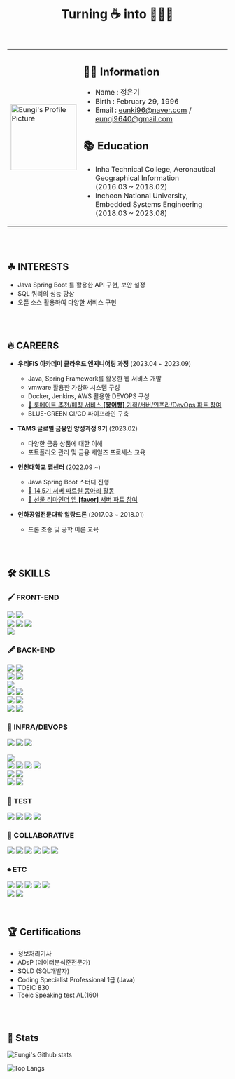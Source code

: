 <h1 align="center"> Turning ☕ into 👩🏻‍💻 </h1>

<br>

<div align="center">
<table>
<tr>
<td>
  <img src="https://github.com/eunki96/eunki96/assets/114793764/9ee08635-dc7d-4878-b43f-9b7948a685d8" alt="Eungi's Profile Picture" width="150">
</td>
<td>
  
  ## 👨‍💻 Information
  
  - Name : 정은기
  - Birth : February 29, 1996
  - Email : eunki96@naver.com / eungi9640@gmail.com
  
  <h2>📚 Education</h2>
  
  - Inha Technical College, Aeronautical Geographical Information  
    	(2016.03 ~ 2018.02)
  - Incheon National University, Embedded Systems Engineering  
    	(2018.03 ~ 2023.08)
  
</td>
</tr>
</table>
</div>

<br>
<br>


<h2>☘ INTERESTS</h2>

- Java Spring Boot 를 활용한 API 구현, 보안 설정
- SQL 쿼리의 성능 향상
- 오픈 소스 활용하여 다양한 서비스 구현

<br>
<br>

<h2>🔥 CAREERS</h2>

- **우리FIS 아카데미 클라우드 엔지니어링 과정** (2023.04 ~ 2023.09)
  - Java, Spring Framework를 활용한 웹 서비스 개발
  - vmware 활용한 가상화 시스템 구성
  - Docker, Jenkins, AWS 활용한 DEVOPS 구성
  - [🔗 룸메이트 추천/매칭 서비스 **[붕어빵]** 기획/서버/인프라/DevOps 파트 참여](https://github.com/BOONG-O-BBANG)
  - BLUE-GREEN CI/CD 파이프라인 구축

- **TAMS 글로벌 금융인 양성과정 9기** (2023.02)
  - 다양한 금융 상품에 대한 이해
  - 포트폴리오 관리 및 금융 세일즈 프로세스 교육

- **인천대학교 앱센터** (2022.09 ~)
  - Java Spring Boot 스터디 진행
  - [🔗 14.5기 서버 파트원 동아리 활동](https://github.com/inu-appcenter/server-study-14.5th)
  - [🔗 선물 리마인더 앱 **[favor]** 서버 파트 참여](https://github.com/Favor-Gift-Reminder)

- **인하공업전문대학 알랑드론** (2017.03 ~ 2018.01)
  - 드론 조종 및 공학 이론 교육

<br>
<br>

<h2>🛠 SKILLS</h2>

<div text-align: left;">    
    <h3>🖌 FRONT-END</h3> 
	    <img src="https://img.shields.io/badge/visual studio code-007ACC?style=for-the-badge&logo=visual studio code&logoColor=white">
	    <img src="https://img.shields.io/badge/eclipse ide-2C2255?style=for-the-badge&logo=eclipse ide&logoColor=white">
    <br>
	    <img src="https://img.shields.io/badge/html5-E34F26?style=for-the-badge&logo=html5&logoColor=white">
	    <img src="https://img.shields.io/badge/css3-1572B6?style=for-the-badge&logo=css3&logoColor=white">
	    <img src="https://img.shields.io/badge/javascript-F7DF1E?style=for-the-badge&logo=javascript&logoColor=white">
    <br>
    	<img src="https://img.shields.io/badge/jsp-569A31?style=for-the-badge&logo=jsp&logoColor=white">
    <h3>🖋 BACK-END</h3>
    	<img src="https://img.shields.io/badge/intellij idea-000000?style=for-the-badge&logo=intellij idea&logoColor=white">
	<img src="https://img.shields.io/badge/eclipse ide-2C2255?style=for-the-badge&logo=eclipse ide&logoColor=white"> 
    <br>
    	<img src="https://img.shields.io/badge/java-007396?style=for-the-badge&logo=java&logoColor=white">
    	<img src="https://img.shields.io/badge/openjdk-007396?style=for-the-badge&logo=openjdk&logoColor=white">
    <br>
    	<img src="https://img.shields.io/badge/spring boot-6DB33F?style=for-the-badge&logo=spring boot&logoColor=white">
    <br>
    	<img src="https://img.shields.io/badge/spring security-6DB33F?style=for-the-badge&logo=spring security&logoColor=white">
    	<img src="https://img.shields.io/badge/json web tokens-FF0000?style=for-the-badge&logo=json web tokens&logoColor=white">
    <br>
    	<img src="https://img.shields.io/badge/mysql-4479A1?style=for-the-badge&logo=mysql&logoColor=white">
    	<img src="https://img.shields.io/badge/redis-DC382D?style=for-the-badge&logo=redis&logoColor=white">
    <br>
    	<img src="https://img.shields.io/badge/gradle-02303A?style=for-the-badge&logo=gradle&logoColor=white">
    	<img src="https://img.shields.io/badge/swagger-85EA2D?style=for-the-badge&logo=swagger&logoColor=white">
    <h3>🔧 INFRA/DEVOPS</h3>
    	<img src="https://img.shields.io/badge/linux-FCC624?style=for-the-badge&logo=linux&logoColor=black">
    	<img src="https://img.shields.io/badge/jeknins-D24939?style=for-the-badge&logo=jenkins&logoColor=white">
    	<img src="https://img.shields.io/badge/docker-2496ED?style=for-the-badge&logo=docker&logoColor=white">
    <br>
    <br>
	<img src="https://img.shields.io/badge/amazon aws-232F3E?style=for-the-badge&logo=amazon aws&logoColor=white">
    <br>
	<img src="https://img.shields.io/badge/amazon ec2-FF9900?style=for-the-badge&logo=amazon ec2&logoColor=white">
	<img src="https://img.shields.io/badge/amazon s3-569A31?style=for-the-badge&logo=amazon s3&logoColor=white">
	<img src="https://img.shields.io/badge/amazon route 53-8C4FFF?style=for-the-badge&logo=amazon route 53&logoColor=white">
	<img src="https://img.shields.io/badge/amazon rds-527FFF?style=for-the-badge&logo=amazon rds&logoColor=white">
    <br>
	<img src="https://img.shields.io/badge/amazon api gateway-FF4F8B?style=for-the-badge&logo=amazon api gateway&logoColor=white">
	<img src="https://img.shields.io/badge/amazon cloudwatch-FF4F8B?style=for-the-badge&logo=amazon cloudwatch&logoColor=white">
    <br>
	<img src="https://img.shields.io/badge/amazon identity access management-DD344C?style=for-the-badge&logo=amazon identity access management&logoColor=white">
	<img src="https://img.shields.io/badge/amazon simple email service-DD344C?style=for-the-badge&logo=amazon simple email service&logoColor=white">	
    <br>
    <h3>🧪 TEST</h3>
	<img src="https://img.shields.io/badge/junit-D24939?style=for-the-badge&logo=junit&logoColor=white">
	<img src="https://img.shields.io/badge/ngrinder-44A833?style=for-the-badge&logo=ngrinder&logoColor=white">
    	<img src="https://img.shields.io/badge/k6-7D64FF?style=for-the-badge&logo=k6&logoColor=white">
    	<img src="https://img.shields.io/badge/apache jmeter-D22128?style=for-the-badge&logo=apache jmeter&logoColor=white">
    <br>
 <h3>🙌 COLLABORATIVE</h3> 
 	<img src="https://img.shields.io/badge/notion-000000?style=for-the-badge&logo=notion&logoColor=white">
 	<img src="https://img.shields.io/badge/discord-5865F2?style=for-the-badge&logo=discord&logoColor=white">
 	<img src="https://img.shields.io/badge/slack-4A154B?style=for-the-badge&logo=slack&logoColor=white">
 	<img src="https://img.shields.io/badge/jira-0052CC?style=for-the-badge&logo=jira&logoColor=white">
	<img src="https://img.shields.io/badge/git-F05032?style=for-the-badge&logo=git&logoColor=white">
	<img src="https://img.shields.io/badge/github-181717?style=for-the-badge&logo=github&logoColor=white">

<h3>⏺ ETC</h3>
	<img src="https://img.shields.io/badge/c-A8B9CC?style=for-the-badge&logo=c&logoColor=white">
 	<img src="https://img.shields.io/badge/python-3776AB?style=for-the-badge&logo=python&logoColor=white">
  	<img src="https://img.shields.io/badge/anaconda-44A833?style=for-the-badge&logo=anaconda&logoColor=white">
   	<img src="https://img.shields.io/badge/arduino-00878F?style=for-the-badge&logo=arduino&logoColor=white">
   	<img src="https://img.shields.io/badge/raspberry pi-A22846?style=for-the-badge&logo=raspberry pi&logoColor=white">
    <br>
    	<img src="https://img.shields.io/badge/adobe premierepro-9999FF?style=for-the-badge&logo=adobe premiere pro&logoColor=white">
     	<img src="https://img.shields.io/badge/adobe photoshop-31A8FF?style=for-the-badge&logo=adobe photoshop&logoColor=white">
 
</div>

<br>
<br>

<h2>🏆 Certifications</h2>

- 정보처리기사
- ADsP (데이터분석준전문가)
- SQLD (SQL개발자)
- Coding Specialist Professional 1급 (Java)
- TOEIC 830
- Toeic Speaking test AL(160)

<br>
<br>

<div align="left">  
 
<h2>📘 Stats</h2>
 
![Eungi's Github stats](https://github-readme-stats-sigma-five.vercel.app/api?username=eunki96&show_icons=true&hide_border=true)

![Top Langs](https://github-readme-stats-sigma-five.vercel.app/api/top-langs/?username=eunki96&custom_title=I%20use&title_color=000c&card_width=400)


